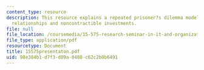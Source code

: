 ```yaml
---
content_type: resource
description: This resource explains a repeated prisoner?s dilemma model of buyer-supplier
  relationships and noncontractible investments.
file: null
file_location: /coursemedia/15-575-research-seminar-in-it-and-organizations-economic-perspectives-spring-2004/98e384b1d7f3d09a0480c62c2b0b6491_15575presentaton.pdf
file_type: application/pdf
resourcetype: Document
title: 15575presentaton.pdf
uid: 98e384b1-d7f3-d09a-0480-c62c2b0b6491
---
```

